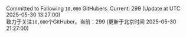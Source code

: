 Committed to Following `10,000` GitHubers. Current: <!-- FOLLOWING_COUNT -->299<!-- FOLLOWING_COUNT --> (Update at UTC <!-- LAST_UPDATED -->2025-05-30 13:27:00<!-- LAST_UPDATED -->)<br>
致力于关注`10,000`个GitHuber。当前：<!-- FOLLOWING_COUNT -->299<!-- FOLLOWING_COUNT --> (更新于北京时间 <!-- LAST_UPDATED_CST -->2025-05-30 21:27:00<!-- LAST_UPDATED_CST -->)
